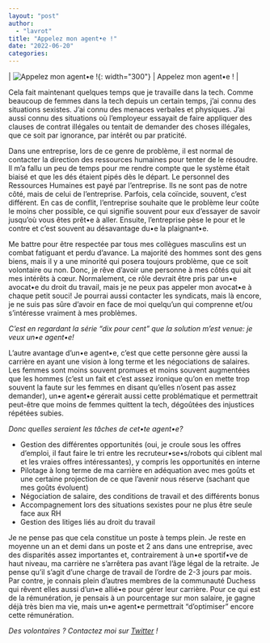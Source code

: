 ```yaml
---
layout: "post"
author:
  - "lavrot"
title: "Appelez mon agent•e !"
date: "2022-06-20"
categories:
---
```


| ![Appelez mon agent•e !](assets/2022/07/2022-07-11-appelez-mon-agente/postit.jpg){: width="300"} | Appelez mon agent•e ! |

Cela fait maintenant quelques temps que je travaille dans la tech. Comme beaucoup de femmes dans la tech depuis un certain temps, j’ai connu des situations sexistes. J’ai connu des menaces verbales et physiques. J’ai aussi connu des situations où l’employeur essayait de faire appliquer des clauses de contrat illégales ou tentait de demander des choses illégales, que ce soit par ignorance, par intérêt ou par praticité.

Dans une entreprise, lors de ce genre de problème, il est normal de contacter la direction des ressources humaines pour tenter de le résoudre. Il m’a fallu un peu de temps pour me rendre compte que le système était biaisé et que les dés étaient pipés dès le départ. Le personnel des Ressources Humaines est payé par l’entreprise. Ils ne sont pas de notre côté, mais de celui de l’entreprise. Parfois, cela coïncide, souvent, c’est différent. En cas de conflit, l’entreprise souhaite que le problème leur coûte le moins cher possible, ce qui signifie souvent pour eux d’essayer de savoir jusqu’où vous êtes prêt•e à aller. Ensuite, l’entreprise pèse le pour et le contre et c’est souvent au désavantage du•e la plaignant•e.

Me battre pour être respectée par tous mes collègues masculins est un combat fatiguant et perdu d’avance. La majorité des hommes sont des gens biens, mais il y a une minorité qui posera toujours problème, que ce soit volontaire ou non. Donc, je rêve d’avoir une personne à mes côtés qui ait mes intérêts à cœur. Normalement, ce rôle devrait être pris par un•e avocat•e du droit du travail, mais je ne peux pas appeler mon avocat•e à chaque petit souci! Je pourrai aussi contacter les syndicats, mais là encore, je ne suis pas sûre d’avoir en face de moi quelqu’un qui comprenne et/ou s’intéresse vraiment à mes problèmes.

*C’est en regardant la série “dix pour cent” que la solution m’est venue: je veux un•e agent•e!*

L’autre avantage d’un•e agent•e, c’est que cette personne gère aussi la carrière en ayant une vision à long terme et les négociations de salaires. Les femmes sont moins souvent promues et moins souvent augmentées que les hommes (c’est un fait et c’est assez ironique qu’on en mette trop souvent la faute sur les femmes en disant qu’elles n’osent pas assez demander), un•e agent•e gérerait aussi cette problématique et permettrait peut-être que moins de femmes quittent la tech, dégoûtées des injustices répétées subies.

*Donc quelles seraient les tâches de cet•te agent•e?*

* Gestion des différentes opportunités (oui, je croule sous les offres d’emploi, il faut faire le tri entre les recruteur•se•s/robots qui ciblent mal et les vraies offres intéressantes), y compris les opportunités en interne
* Pilotage à long terme de ma carrière en adéquation avec mes goûts et une certaine projection de ce que l’avenir nous réserve (sachant que mes goûts évoluent)
* Négociation de salaire, des conditions de travail et des différents bonus
* Accompagnement lors des situations sexistes pour ne plus être seule face aux RH
* Gestion des litiges liés au droit du travail

Je ne pense pas que cela constitue un poste à temps plein. Je reste en moyenne un an et demi dans un poste et 2 ans dans une entreprise, avec des disparités assez importantes et, contrairement à un•e sportif•ve de haut niveau, ma carrière ne s’arrêtera pas avant l’âge légal de la retraite. Je pense qu’il s’agit d’une charge de travail de l’ordre de 2-3 jours par mois. Par contre, je connais plein d’autres membres de la communauté Duchess qui rêvent elles aussi d’un•e allié•e pour gérer leur carrière. Pour ce qui est de la rémunération, je pensais à un pourcentage sur mon salaire, je gagne déjà très bien ma vie, mais un•e agent•e permettrait “d’optimiser” encore cette rémunération.

*Des volontaires ? Contactez moi sur [Twitter](https://twitter.com/l_avrot) !*